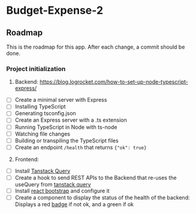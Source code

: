 # Budget-Expense-2

## Roadmap
This is the roadmap for this app. After each change, a commit should be done.

### Project initialization
1. Backend: https://blog.logrocket.com/how-to-set-up-node-typescript-express/
- [ ] Create a minimal server with Express
- [ ] Installing TypeScript
- [ ] Generating tsconfig.json
- [ ] Create an Express server with a .ts extension
- [ ] Running TypeScript in Node with ts-node
- [ ] Watching file changes
- [ ] Building or transpiling the TypeScript files
- [ ] Create an endpoint `/health` that returns `{"ok": true}`

2. Frontend:
- [ ] Install [Tanstack Query](https://tanstack.com/query/latest/docs/framework/react/installation)
- [ ] Create a hook to send REST APIs to the Backend that re-uses the useQuery from [tanstack query](https://tanstack.com/query/latest/docs/framework/react/overview)
- [ ] Install [react bootstrap](https://react-bootstrap.netlify.app/docs/getting-started/introduction) and configure it
- [ ] Create a component to display the status of the health of the backend: Displays a red [badge](https://react-bootstrap.netlify.app/docs/components/badge) if not ok, and a green if ok
